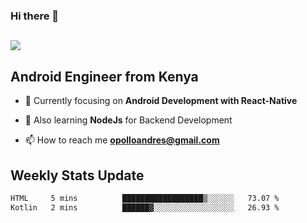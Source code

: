 ### Hi there 👋
<h2 align="left"><img src="https://readme-typing-svg.herokuapp.com?color=000000&lines=I'm+Andrew+Opollo😊;Welcome+to+my+Github😜"> </h2>

## Android Engineer from Kenya


- 🌱 Currently focusing on **Android Development with React-Native**

- 🔭 Also learning **NodeJs** for Backend Development

- 📫 How to reach me **opolloandres@gmail.com**


## Weekly Stats Update
<!--START_SECTION:waka-->

```txt
HTML     5 mins          ██████████████████▒░░░░░░   73.07 %
Kotlin   2 mins          ██████▓░░░░░░░░░░░░░░░░░░   26.93 %
```

<!--END_SECTION:waka-->



